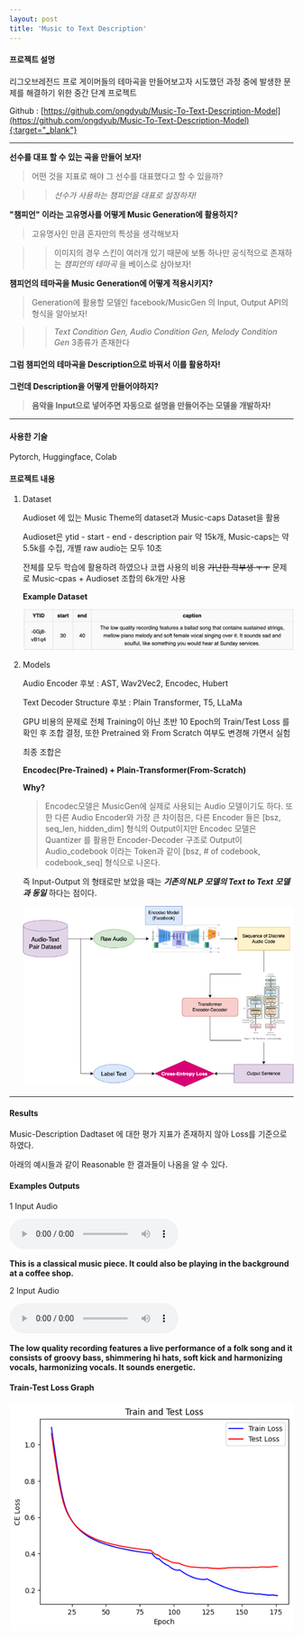 ```yaml
---
layout: post
title: 'Music to Text Description'
---
```


#### 프로젝트 설명

리그오브레전드 프로 게이머들의 테마곡을 만들어보고자 시도했던 과정 중에 발생한 문제를 해결하기 위한 중간 단계 프로젝트

Github : [https://github.com/ongdyub/Music-To-Text-Description-Model](https://github.com/ongdyub/Music-To-Text-Description-Model){:target="_blank"}

------------------------------------

**선수를 대표 할 수 있는 곡을 만들어 보자!**

> 어떤 것을 지표로 해야 그 선수를 대표했다고 할 수 있을까?

>> _선수가 사용하는 챔피언을 대표로 설정하자!_

**"챔피언" 이라는 고유명사를 어떻게 Music Generation에 활용하지?**

> 고유명사인 만큼 혼자만의 특성을 생각해보자

>> 이미지의 경우 스킨이 여러개 있기 때문에 보통 하나만 공식적으로 존재하는 _챔피언의 테마곡_ 을 베이스로 삼아보자!

**챔피언의 테마곡을 Music Generation에 어떻게 적용시키지?**

> Generation에 활용할 모델인 facebook/MusicGen 의 Input, Output API의 형식을 알아보자!

>> _Text Condition Gen, Audio Condition Gen, Melody Condition Gen_ 3종류가 존재한다

#### 그럼 챔피언의 테마곡을 Description으로 바꿔서 이를 활용하자!

**그런데 Description을 어떻게 만들어야하지?**

> **음악을 Input으로 넣어주면 자동으로 설명을 만들어주는 모델을 개발하자!**

------------------------------------------------------------

#### 사용한 기술

Pytorch, Huggingface, Colab


#### 프로젝트 내용

1. Dataset

    Audioset 에 있는 Music Theme의 dataset과 Music-caps Dataset을 활용

    Audioset은 ytid - start - end - description pair 약 15k개, Music-caps는 약 5.5k를 수집, 개별 raw audio는 모두 10초

    전체를 모두 학습에 활용하려 하였으나 코랩 사용의 비용 ~~가난한 학부생 ㅜㅜ~~ 문제로 Music-cpas + Audioset 조합의 6k개만 사용

    **Example Dataset**

    ![Table1](../assets/img/projects/proj-1/table1.png)
    

2. Models

    Audio Encoder 후보 : AST, Wav2Vec2, Encodec, Hubert

    Text Decoder Structure 후보 : Plain Transformer, T5, LLaMa

    GPU 비용의 문제로 전체 Training이 아닌 초반 10 Epoch의 Train/Test Loss 를 확인 후 조합 결정, 또한 Pretrained 와 From Scratch 여부도 변경해 가면서 실험

    최종 조합은
    
    **Encodec(Pre-Trained) + Plain-Transformer(From-Scratch)**

    **Why?**

    > Encodec모델은 MusicGen에 실제로 사용되는 Audio 모델이기도 하다. 또한 다른 Audio Encoder와 가장 큰 차이점은, 다른 Encoder 들은 [bsz, seq_len, hidden_dim] 형식의 Output이지만 Encodec 모델은 Quantizer 를 활용한 Encoder-Decoder 구조로 Output이 Audio_codebook 이라는 Token과 같이 [bsz, # of codebook, codebook_seq] 형식으로 나온다.

    즉 Input-Output 의 형태로만 보았을 때는 _**기존의 NLP 모델의 Text to Text 모델과 동일**_ 하다는 점이다.

    ![Model Structure](../assets/img/projects/proj-1/structure.png)

------------------------------------------------

#### Results

Music-Description Dadtaset 에 대한 평가 지표가 존재하지 않아 Loss를 기준으로 하였다.

아래의 예시들과 같이 Reasonable 한 결과들이 나옴을 알 수 있다.


#### Examples Outputs

1 Input Audio

<audio controls>
<source src="../assets/img/projects/proj-1/example1.mp3" type="audio/mpeg">
This is a classical music piece. It could also be playing in the background at a coffee shop.
</audio>

**This is a classical music piece. It could also be playing in the background at a coffee shop.**

2 Input Audio

<audio controls>
<source src="../assets/img/projects/proj-1/example2.mp3" type="audio/mpeg">
The low quality recording features a live performance of a folk song and it consists of groovy bass, shimmering hi hats, soft kick and harmonizing vocals, harmonizing vocals. It sounds energetic.
</audio>

**The low quality recording features a live performance of a folk song and it consists of groovy bass, shimmering hi hats, soft kick and harmonizing vocals, harmonizing vocals. It sounds energetic.**

#### Train-Test Loss Graph

![Model Structure](../assets/img/projects/proj-1/loss_graph.png)
